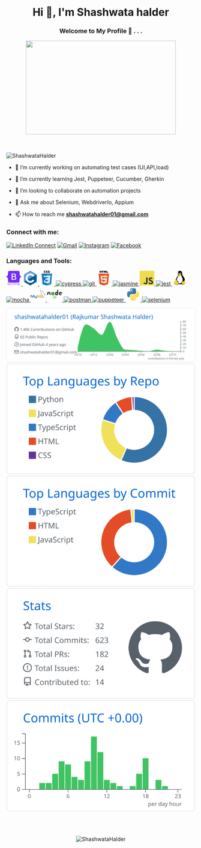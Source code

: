 <h1 align="center">Hi 👋, I'm Shashwata halder</h1>
<h3 align="center">Welcome to My Profile 👤 . . . </h3>
<!-- ### Hi 👋 こんにちは -->
<!-- ### This is Shashwata halder, Welcome to my Profile. . . -->

<!-- <img src="https://github.com/shashwatahalder01/shashwatahalder01/blob/main/images/intro_img/intro_img_1.gif" width=500 height=300 /> -->
<!-- <img src="https://github.com/shashwatahalder01/shashwatahalder01/blob/main/images/intro_img/intro_img_2.gif" width=500 height=300 /> -->
<!-- <img src="https://github.com/shashwatahalder01/shashwatahalder01/blob/main/images/intro_img/intro_img_3.gif" width=500 height=300 /> -->


<p align="center">
<img src="https://github.com/shashwatahalder01/shashwatahalder01/blob/main/images/intro_img/intro_img_4.gif" width=400 height=250 />
</p>
<br>
<p align="left"> <img src="https://komarev.com/ghpvc/?username=shashwatahalder01&label=Profile%20views&color=222244&style=flat" alt="ShashwataHalder" /> </p>
<!-- <br> -->

- 🔭 I’m currently working on automating test cases (UI,API,load)

- 🌱 I’m currently learning Jest, Puppeteer, Cucumber, Gherkin

- 👯 I’m looking to collaborate on automation projects

- 💬 Ask me about Selenium, WebdriverIo, Appium

- 📫 How to reach me **shashwatahalder01@gmail.com**

<!-- - ⚡ Fun fact: I love to watch movies & read books . . . -->

<!-- - 🤔 I’m looking for help with ... -->

<!-- <br> -->

### Connect with me:
[![LinkedIn Connect](https://img.shields.io/badge/%20-Connect-black?color=222244&labelColor=000000&logo=linkedin&logoColor=f5f7fe)](https://www.linkedin.com/in/shashwata-halder/)
[![Gmail](https://img.shields.io/badge/%20-Send%20Mail-black?color=222244&labelColor=000000&logo=gmail&logoColor=f5f7fe)](mailto:shashwatahalder01@gmail.com)
[![Instagram](https://img.shields.io/badge/%20-Instagram-black?color=222244&labelColor=000000&logo=instagram&logoColor=ffffff)](https://www.instagram.com/shashwatax001/)
[![Facebook](https://img.shields.io/badge/%20-Facebook-black?color=222244&labelColor=000000&logo=facebook&logoColor=ffffff)](https://www.facebook.com/shashwata.halder)

<!-- <br> -->
 
### Languages and Tools:
<p align="left"> 

 <a href="https://getbootstrap.com" target="_blank"> <img src="https://raw.githubusercontent.com/devicons/devicon/master/icons/bootstrap/bootstrap-plain-wordmark.svg" alt="bootstrap" width="40" height="40"/> </a> <a href="https://www.cprogramming.com/" target="_blank"> <img src="https://raw.githubusercontent.com/devicons/devicon/master/icons/c/c-original.svg" alt="c" width="40" height="40"/> </a> 
 <a href="https://www.w3schools.com/css/" target="_blank"> <img src="https://raw.githubusercontent.com/devicons/devicon/master/icons/css3/css3-original-wordmark.svg" alt="css3" width="40" height="40"/> </a> <a href="https://www.cypress.io" target="_blank"> <img src="https://raw.githubusercontent.com/simple-icons/simple-icons/6e46ec1fc23b60c8fd0d2f2ff46db82e16dbd75f/icons/cypress.svg" alt="cypress" width="40" height="40"/> </a> <a href="https://git-scm.com/" target="_blank"> <img src="https://www.vectorlogo.zone/logos/git-scm/git-scm-icon.svg" alt="git" width="40" height="40"/> </a> <a href="https://www.w3.org/html/" target="_blank"> <img src="https://raw.githubusercontent.com/devicons/devicon/master/icons/html5/html5-original-wordmark.svg" alt="html5" width="40" height="40"/> </a> <a href="https://jasmine.github.io/" target="_blank"> <img src="https://www.vectorlogo.zone/logos/jasmine/jasmine-icon.svg" alt="jasmine" width="40" height="40"/> </a> <a href="https://developer.mozilla.org/en-US/docs/Web/JavaScript" target="_blank"> <img src="https://raw.githubusercontent.com/devicons/devicon/master/icons/javascript/javascript-original.svg" alt="javascript" width="40" height="40"/> </a> <a href="https://jestjs.io" target="_blank"> <img src="https://www.vectorlogo.zone/logos/jestjsio/jestjsio-icon.svg" alt="jest" width="40" height="40"/> </a> <a href="https://www.linux.org/" target="_blank"> <img src="https://raw.githubusercontent.com/devicons/devicon/master/icons/linux/linux-original.svg" alt="linux" width="40" height="40"/> </a> <a href="https://mochajs.org" target="_blank"> <img src="https://www.vectorlogo.zone/logos/mochajs/mochajs-icon.svg" alt="mocha" width="40" height="40"/> </a> <a href="https://www.mysql.com/" target="_blank"> <img src="https://raw.githubusercontent.com/devicons/devicon/master/icons/mysql/mysql-original-wordmark.svg" alt="mysql" width="40" height="40"/> </a> <a href="https://nodejs.org" target="_blank"> <img src="https://raw.githubusercontent.com/devicons/devicon/master/icons/nodejs/nodejs-original-wordmark.svg" alt="nodejs" width="40" height="40"/> </a> <a href="https://postman.com" target="_blank"> <img src="https://www.vectorlogo.zone/logos/getpostman/getpostman-icon.svg" alt="postman" width="40" height="40"/> </a> <a href="https://github.com/puppeteer/puppeteer" target="_blank"> <img src="https://www.vectorlogo.zone/logos/pptrdev/pptrdev-official.svg" alt="puppeteer" width="40" height="40"/> </a> <a href="https://www.python.org" target="_blank"> <img src="https://raw.githubusercontent.com/devicons/devicon/master/icons/python/python-original.svg" alt="python" width="40" height="40"/> </a> <a href="https://www.selenium.dev" target="_blank"> <img src="https://raw.githubusercontent.com/detain/svg-logos/780f25886640cef088af994181646db2f6b1a3f8/svg/selenium-logo.svg" alt="selenium" width="40" height="40"/> </a> </p>


<!--  zzzzzzzzzzzzzzzzzzzzzzzzzzzzzzzzzzzzzzzzzzz-->
<!-- <img src="https://github.com/shashwatahalder01/shashwatahalder01/blob/main/images/logo/c.png" width=45 /><img src="https://github.com/shashwatahalder01/shashwatahalder01/blob/main/images/logo/c++.png" width=36 /><img src="https://github.com/shashwatahalder01/shashwatahalder01/blob/main/images/logo/python.png" width=40 /><img src="https://github.com/shashwatahalder01/shashwatahalder01/blob/main/images/logo/java1.png" width=40 /><img src="https://github.com/shashwatahalder01/shashwatahalder01/blob/main/images/logo/html1.png" width=40 /><img src="https://github.com/shashwatahalder01/shashwatahalder01/blob/main/images/logo/css3.png" width=40 /><img src="https://github.com/shashwatahalder01/shashwatahalder01/blob/main/images/logo/bootstrap1.png" width=40 /><img src="https://github.com/shashwatahalder01/shashwatahalder01/blob/main/images/logo/js.png" width=40 /><img src="https://github.com/shashwatahalder01/shashwatahalder01/blob/main/images/logo/nodejs.png" width=90 height=40 /><img src="https://github.com/shashwatahalder01/shashwatahalder01/blob/main/images/logo/Expressjs.png" width=80 height=40 /><img src="https://github.com/shashwatahalder01/shashwatahalder01/blob/main/images/logo/react.png" width=40 /><img src="https://github.com/shashwatahalder01/shashwatahalder01/blob/main/images/logo/android.png" width=40 /><img src="https://github.com/shashwatahalder01/shashwatahalder01/blob/main/images/logo/django-logo.png" width=80 height=40 /><img src="https://github.com/shashwatahalder01/shashwatahalder01/blob/main/images/logo/vscode.png" width=50 height=40 /><img src="https://github.com/shashwatahalder01/shashwatahalder01/blob/main/images/logo/pycharm.jfif" width=40 /><img src="https://github.com/shashwatahalder01/shashwatahalder01/blob/main/images/logo/AndroidStudio.png" width=40 /><img src="https://github.com/shashwatahalder01/shashwatahalder01/blob/main/images/logo/database/mysql.png" width=80 height=40 /><img src="https://github.com/shashwatahalder01/shashwatahalder01/blob/main/images/logo/database/oracle.png" width=80 height=40 /><img src="https://github.com/shashwatahalder01/shashwatahalder01/blob/main/images/logo/database/MongoDB-Logo.png" width=80 height=40 /> -->


<!-- <img src="https://github.com/shashwatahalder01/shashwatahalder01/blob/main/images/logo/database/neo4j.png" width=80 height=40 /> -->



<!--  zzzzzzzzzzzzzzzzzzzzzzzzzzzzzzzzzzzzzzzzzzz-->
<!-- <img src="https://github.com/shashwatahalder01/shashwatahalder01/blob/main/images/logo/test%20automation/Selenium_Logo.png" width=40 /><img src="https://github.com/shashwatahalder01/shashwatahalder01/blob/main/images/logo/test%20automation/robotframework.png" width=80 height=42/><img src="https://github.com/shashwatahalder01/shashwatahalder01/blob/main/images/logo/test%20automation/appium-logo.png" width=40 height=40/><img src="https://github.com/shashwatahalder01/shashwatahalder01/blob/main/images/logo/test%20automation/Katalon.png" width=40 height=40/><img src="https://github.com/shashwatahalder01/shashwatahalder01/blob/main/images/logo/test%20automation/webdriver.io.png" width=40 height=40/><img src="https://github.com/shashwatahalder01/shashwatahalder01/blob/main/images/logo/test%20automation/cypress1.png" width=40 height=40/><img src="https://github.com/shashwatahalder01/shashwatahalder01/blob/main/images/logo/test%20automation/nightwatch.png" width=40 height=45/><img src="https://github.com/shashwatahalder01/shashwatahalder01/blob/main/images/logo/test%20automation/playwright.png" width=40 height=45/><img src="https://github.com/shashwatahalder01/shashwatahalder01/blob/main/images/logo/test%20automation/testcafe.png" width=40 height=40/><img src="https://github.com/shashwatahalder01/shashwatahalder01/blob/main/images/logo/test%20automation/mocha.png" width=40 height=40/><img src="https://github.com/shashwatahalder01/shashwatahalder01/blob/main/images/logo/test%20automation/cucumber.png" width=40 height=40/><img src="https://github.com/shashwatahalder01/shashwatahalder01/blob/main/images/logo/test%20automation/karma.png" width=40 height=40/><img src="https://github.com/shashwatahalder01/shashwatahalder01/blob/main/images/logo/test%20automation/jest.png" width=40 height=40/><img src="https://github.com/shashwatahalder01/shashwatahalder01/blob/main/images/logo/test%20automation/postman.png" width=80 height=40/><img src="https://github.com/shashwatahalder01/shashwatahalder01/blob/main/images/logo/test%20automation/puppeteer.png" width=40 height=40/> -->




<!-- <img src="https://github.com/shashwatahalder01/shashwatahalder01/blob/main/images/logo/test%20automation/quint.png" width=40 height=40/> -->
<!-- <img src="https://github.com/shashwatahalder01/shashwatahalder01/blob/main/images/logo/test%20automation/fluentlenium.jfif" width=40 height=40/> -->


<!--  zzzzzzzzzzzzzzzzzzzzzzzzzzzzzzzzzzzzzzzzzzz-->
<!-- <img src="https://github.com/shashwatahalder01/shashwatahalder01/blob/main/images/logo/test%20automation/jmeter.png" width=80 height=40/><img src="https://github.com/shashwatahalder01/shashwatahalder01/blob/main/images/logo/test%20automation/locust.jfif" width=70 height=40/><img src="https://github.com/shashwatahalder01/shashwatahalder01/blob/main/images/logo/test%20automation/k6.png" width=80 height=40/><img src="https://github.com/shashwatahalder01/shashwatahalder01/blob/main/images/logo/test%20automation/artilleryio.jfif" width=40 height=40/><img src="https://github.com/shashwatahalder01/shashwatahalder01/blob/main/images/logo/test%20automation/blazemeter.jpg" width=40 height=40/>
<img src="https://github.com/shashwatahalder01/shashwatahalder01/blob/main/images/logo/test%20automation/burpsuit.png" width=80 height=40/> -->



<!-- <img src="https://github.com/shashwatahalder01/shashwatahalder01/blob/main/images/logo/test%20automation/blueprism.png" width=80 height=40/> -->
<!-- <img src="https://github.com/shashwatahalder01/shashwatahalder01/blob/main/images/logo/test%20automation/robocrop.png" width=80 height=40/> -->
<!-- <img src="https://github.com/shashwatahalder01/shashwatahalder01/blob/main/images/logo/test%20automation/testng.png" width=80 height=40/> -->



<!--  zzzzzzzzzzzzzzzzzzzzzzzzzzzzzzzzzzzzzzzzzzz-->
<!-- <img src="https://github.com/shashwatahalder01/shashwatahalder01/blob/main/images/logo/test%20automation/allure.png" width=40 height=40/><img src="https://github.com/shashwatahalder01/shashwatahalder01/blob/main/images/logo/test%20automation/jira.png" width=40 height=40/><img src="https://github.com/shashwatahalder01/shashwatahalder01/blob/main/images/logo/test%20automation/trello1.png" width=40 height=40/><img src="https://github.com/shashwatahalder01/shashwatahalder01/blob/main/images/logo/test%20automation/testrail.png" width=40 height=40/> -->



<!-- <img src="https://github.com/shashwatahalder01/shashwatahalder01/blob/main/images/logo/test%20automation/jenkins.png" width=45 height=40/> -->
<!-- <img src="https://github.com/shashwatahalder01/shashwatahalder01/blob/main/images/logo/test%20automation/blazemeter.webp" width=40 height=40/> -->
<!-- <img src="https://github.com/shashwatahalder01/shashwatahalder01/blob/main/images/logo/test%20automation/jenkins1.png" width=40 height=40/> -->
<!-- <img src="https://github.com/shashwatahalder01/shashwatahalder01/blob/main/images/logo/test%20automation/Jenkins2.png" width=32 /> -->
<!-- <img src="https://github.com/shashwatahalder01/shashwatahalder01/blob/main/images/logo/test%20automation/cypress.png" width=32 /> -->
<!-- <img src="https://github.com/shashwatahalder01/shashwatahalder01/blob/main/images/logo/test%20automation/playwright1.png" width=32 /> -->

<!-- <img src="https://github.com/sh-qups/sh-qups/blob/main/images/logo/test%20automation/Robot-framework-logo.png" width=32 /><img src="https://github.com/sh-qups/sh-qups/blob/main/images/logo/test%20automation/appium.png" width=40 /><img src="https://github.com/sh-qups/sh-qups/blob/main/images/logo/test%20automation/mocha1.png" width=32 /><img src="https://github.com/sh-qups/sh-qups/blob/main/images/logo/test%20automation/nightwatch1.png" width=32 /><img src="https://github.com/sh-qups/sh-qups/blob/main/images/logo/test%20automation/testrail1.png" width=32 /><img src="https://github.com/sh-qups/sh-qups/blob/main/images/logo/test%20automation/trello.png" width=32 /> -->

<!-- <img src="https://github.com/sh-qups/sh-qups/blob/main/images/logo/database/neo4j1.png" width=80 height=50/> -->
<!-- <img src="https://github.com/sh-qups/sh-qups/blob/main/images/logo/bootstrap.jfif" width=40 /><img src="https://github.com/sh-qups/sh-qups/blob/main/images/logo/bootstrap.png" width = 40 /> -->
<!-- <img src="https://github.com/sh-qups/sh-qups/blob/main/images/logo/django.png" width=80 height=50 /> -->
<!-- <img src="https://github.com/sh-qups/sh-qups/blob/main/images/logo/codeblocks.png" width=40 /> -->
[comment]: <> (<img src="https://github.com/shashwatahalder01/shashwatahalder01/blob/main/images/logo/css.png" width=32 />)

[comment]: <> (<img src="https://github.com/shashwatahalder01/shashwatahalder01/blob/main/images/logo/html.png" width=32 />)

[comment]: <> (<img src="https://github.com/shashwatahalder01/shashwatahalder01/blob/main/images/logo/java.jpg" width=32 />)

[comment]: <> (<img src="https://github.com/shashwatahalder01/shashwatahalder01/blob/main/images/logo/java.png" width=32 />)

[comment]: <> (<img src="https://github.com/shashwatahalder01/shashwatahalder01/blob/main/images/logo/js1.png" width=32 />)

[comment]: <> (<img src="https://github.com/shashwatahalder01/shashwatahalder01/blob/main/images/logo/python1.png" width=32 />)

<!-- <details>
  <summary>My Github Stats</summary>
  <br>
<p align="center">
<img align="center" src="https://github-readme-stats.vercel.app/api?username=shashwata-rk&&show_icons=true&title_color=2f80ed&icon_color=2f80ed&text_color=ffffff&bg_color=0D1117" alt="Shashwata's Github Stats" alt="Shashwata's Github Status" />
</p>
</details> -->

<!-- ## [default](./default/README.md)
[![](https://raw.githubusercontent.com/shashwatahalder01/shashwatahalder01/main/profile-summary-card-output/default/0-profile-details.svg)](https://github.com/vn7n24fzkq/github-profile-summary-cards)
[![](https://raw.githubusercontent.com/shashwatahalder01/shashwatahalder01/main/profile-summary-card-output/default/1-repos-per-language.svg)](https://github.com/vn7n24fzkq/github-profile-summary-cards) [![](https://raw.githubusercontent.com/shashwatahalder01/shashwatahalder01/main/profile-summary-card-output/default/2-most-commit-language.svg)](https://github.com/vn7n24fzkq/github-profile-summary-cards)
[![](https://raw.githubusercontent.com/shashwatahalder01/shashwatahalder01/main/profile-summary-card-output/default/3-stats.svg)](https://github.com/vn7n24fzkq/github-profile-summary-cards) [![](https://raw.githubusercontent.com/shashwatahalder01/shashwatahalder01/main/profile-summary-card-output/default/4-productive-time.svg)](https://github.com/vn7n24fzkq/github-profile-summary-cards)

## [vue](./vue/README.md)
[![](https://raw.githubusercontent.com/shashwatahalder01/shashwatahalder01/main/profile-summary-card-output/vue/0-profile-details.svg)](https://github.com/vn7n24fzkq/github-profile-summary-cards)
[![](https://raw.githubusercontent.com/shashwatahalder01/shashwatahalder01/main/profile-summary-card-output/vue/1-repos-per-language.svg)](https://github.com/vn7n24fzkq/github-profile-summary-cards) [![](https://raw.githubusercontent.com/shashwatahalder01/shashwatahalder01/main/profile-summary-card-output/vue/2-most-commit-language.svg)](https://github.com/vn7n24fzkq/github-profile-summary-cards)
[![](https://raw.githubusercontent.com/shashwatahalder01/shashwatahalder01/main/profile-summary-card-output/vue/3-stats.svg)](https://github.com/vn7n24fzkq/github-profile-summary-cards) [![](https://raw.githubusercontent.com/shashwatahalder01/shashwatahalder01/main/profile-summary-card-output/vue/4-productive-time.svg)](https://github.com/vn7n24fzkq/github-profile-summary-cards)

## [nord_bright](./nord_bright/README.md)
[![](https://raw.githubusercontent.com/shashwatahalder01/shashwatahalder01/main/profile-summary-card-output/nord_bright/0-profile-details.svg)](https://github.com/vn7n24fzkq/github-profile-summary-cards)
[![](https://raw.githubusercontent.com/shashwatahalder01/shashwatahalder01/main/profile-summary-card-output/nord_bright/1-repos-per-language.svg)](https://github.com/vn7n24fzkq/github-profile-summary-cards) [![](https://raw.githubusercontent.com/shashwatahalder01/shashwatahalder01/main/profile-summary-card-output/nord_bright/2-most-commit-language.svg)](https://github.com/vn7n24fzkq/github-profile-summary-cards)
[![](https://raw.githubusercontent.com/shashwatahalder01/shashwatahalder01/main/profile-summary-card-output/nord_bright/3-stats.svg)](https://github.com/vn7n24fzkq/github-profile-summary-cards) [![](https://raw.githubusercontent.com/shashwatahalder01/shashwatahalder01/main/profile-summary-card-output/nord_bright/4-productive-time.svg)](https://github.com/vn7n24fzkq/github-profile-summary-cards)

## [nord_dark](./nord_dark/README.md)
[![](https://raw.githubusercontent.com/shashwatahalder01/shashwatahalder01/main/profile-summary-card-output/nord_dark/0-profile-details.svg)](https://github.com/vn7n24fzkq/github-profile-summary-cards)
[![](https://raw.githubusercontent.com/shashwatahalder01/shashwatahalder01/main/profile-summary-card-output/nord_dark/1-repos-per-language.svg)](https://github.com/vn7n24fzkq/github-profile-summary-cards) [![](https://raw.githubusercontent.com/shashwatahalder01/shashwatahalder01/main/profile-summary-card-output/nord_dark/2-most-commit-language.svg)](https://github.com/vn7n24fzkq/github-profile-summary-cards)
[![](https://raw.githubusercontent.com/shashwatahalder01/shashwatahalder01/main/profile-summary-card-output/nord_dark/3-stats.svg)](https://github.com/vn7n24fzkq/github-profile-summary-cards) [![](https://raw.githubusercontent.com/shashwatahalder01/shashwatahalder01/main/profile-summary-card-output/nord_dark/4-productive-time.svg)](https://github.com/vn7n24fzkq/github-profile-summary-cards) -->

<!-- ## [github](./github/README.md) -->



<p align="center" >

[![](https://raw.githubusercontent.com/shashwatahalder01/shashwatahalder01/main/profile-summary-card-output/github/0-profile-details.svg)](https://github.com/vn7n24fzkq/github-profile-summary-cards)
[![](https://raw.githubusercontent.com/shashwatahalder01/shashwatahalder01/main/profile-summary-card-output/github/1-repos-per-language.svg)](https://github.com/vn7n24fzkq/github-profile-summary-cards) [![](https://raw.githubusercontent.com/shashwatahalder01/shashwatahalder01/main/profile-summary-card-output/github/2-most-commit-language.svg)](https://github.com/vn7n24fzkq/github-profile-summary-cards)
[![](https://raw.githubusercontent.com/shashwatahalder01/shashwatahalder01/main/profile-summary-card-output/github/3-stats.svg)](https://github.com/vn7n24fzkq/github-profile-summary-cards) [![](https://raw.githubusercontent.com/shashwatahalder01/shashwatahalder01/main/profile-summary-card-output/github/4-productive-time.svg)](https://github.com/vn7n24fzkq/github-profile-summary-cards)

<p>

<!-- <p align="left" ><img src="https://github-readme-stats.vercel.app/api/top-langs?username=shashwatahalder01&show_icons=true&locale=en&layout=compact" alt="ShashwataHalder" /></p> -->

<br/> 
<!-- 
<p align="center"  ><img src="https://github-readme-stats.vercel.app/api?username=shashwatahalder01&show_icons=true&locale=en" alt="ShashwataHalder" /></p> -->

<br/> 

<p align="center" ><img  src="https://github-readme-streak-stats.herokuapp.com/?user=shashwatahalder01&theme=github-light&date_format=M%20j%5B%2C%20Y%5D" alt="ShashwataHalder" /></p>

<!-- <br/>  -->

<!-- [![trophy](https://github-profile-trophy.vercel.app/?username=shashwatahalder01&theme=nord&no-frame=true)](https://github.com/ryo-ma/github-profile-trophy) -->
 
<!-- <br>
<p align="center" >
<img src="https://profile-counter.glitch.me/sh-shashwatahalder01/count.svg" alt="hit counter" >
</p>

 -->
